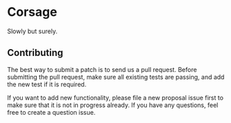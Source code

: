 # Corsage

Slowly but surely.


## Contributing
The best way to submit a patch is to send us a pull request. Before submitting the pull request, make sure all existing tests are passing, and add the new test if it is required.

If you want to add new functionality, please file a new proposal issue first to make sure that it is not in progress already. If you have any questions, feel free to create a question issue.
